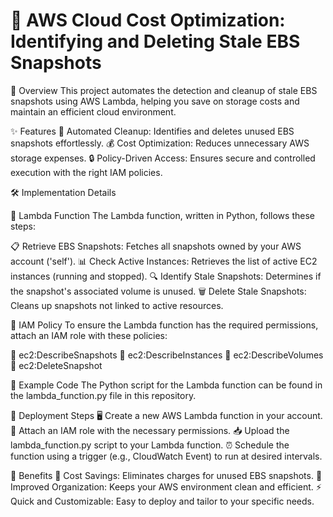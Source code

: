 # 🌟 AWS Cloud Cost Optimization: Identifying and Deleting Stale EBS Snapshots

🚀 Overview
This project automates the detection and cleanup of stale EBS snapshots using AWS Lambda, helping you save on storage costs and maintain an efficient cloud environment.

✨ Features
🔄 Automated Cleanup: Identifies and deletes unused EBS snapshots effortlessly.
💰 Cost Optimization: Reduces unnecessary AWS storage expenses.
🔒 Policy-Driven Access: Ensures secure and controlled execution with the right IAM policies.

🛠️ Implementation Details

🧠 Lambda Function
The Lambda function, written in Python, follows these steps:

📋 Retrieve EBS Snapshots: Fetches all snapshots owned by your AWS account ('self').
📊 Check Active Instances: Retrieves the list of active EC2 instances (running and stopped).
🔍 Identify Stale Snapshots: Determines if the snapshot's associated volume is unused.
🗑️ Delete Stale Snapshots: Cleans up snapshots not linked to active resources.

🔑 IAM Policy
To ensure the Lambda function has the required permissions, attach an IAM role with these policies:

📜 ec2:DescribeSnapshots
📜 ec2:DescribeInstances
📜 ec2:DescribeVolumes
📜 ec2:DeleteSnapshot

📂 Example Code
The Python script for the Lambda function can be found in the lambda_function.py file in this repository.

🛴 Deployment Steps
🖥️ Create a new AWS Lambda function in your account.
🔗 Attach an IAM role with the necessary permissions.
📥 Upload the lambda_function.py script to your Lambda function.
⏰ Schedule the function using a trigger (e.g., CloudWatch Event) to run at desired intervals.

🌈 Benefits
💸 Cost Savings: Eliminates charges for unused EBS snapshots.
🧹 Improved Organization: Keeps your AWS environment clean and efficient.
⚡ Quick and Customizable: Easy to deploy and tailor to your specific needs.
